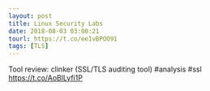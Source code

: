 ```yaml
---
layout: post
title: Linux Security Labs
date: 2018-08-03 03:00:21
tourl: https://t.co/ee1vBPOO91
tags: [TLS]
---
```

Tool review: clinker (SSL/TLS auditing tool) #analysis #ssl https://t.co/AoBlLyfi1P